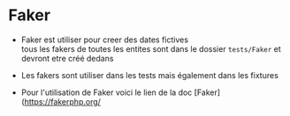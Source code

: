 # Faker

- Faker est utiliser pour creer des dates fictives  
tous les fakers de toutes les entites sont dans le dossier `tests/Faker` et devront etre créé dedans  

- Les fakers sont utiliser dans les tests mais également dans les fixtures

- Pour l'utilisation de Faker voici le lien de la doc [Faker](https://fakerphp.org/
